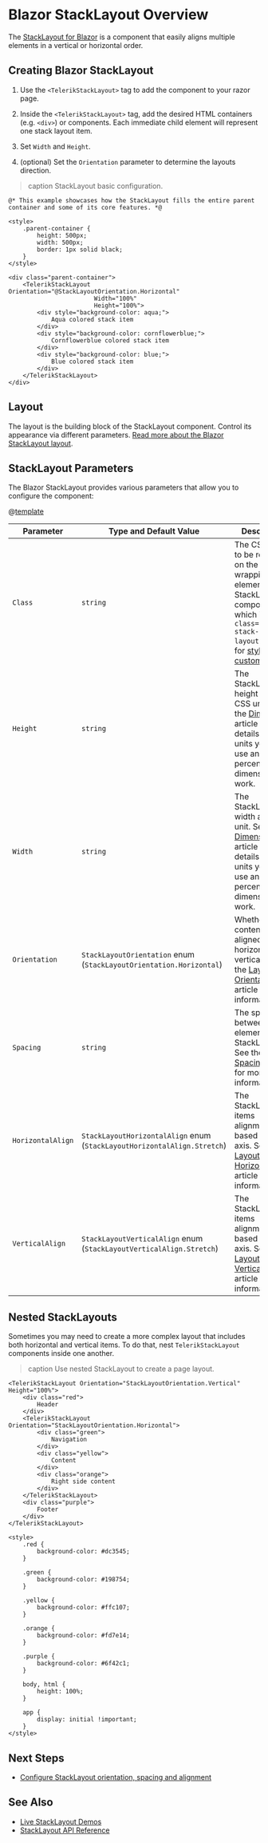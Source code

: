 
# Blazor StackLayout Overview

The <a href="https://www.telerik.com/blazor-ui/stacklayout" target="_blank">StackLayout for Blazor</a> is a component that easily aligns multiple elements in a vertical or horizontal order.

## Creating Blazor StackLayout

1. Use the `<TelerikStackLayout>` tag to add the component to your razor page.

2. Inside the `<TelerikStackLayout>` tag, add the desired HTML containers (e.g. `<div>`) or components. Each immediate child element will represent one stack layout item.

3. Set `Width` and `Height`.

4. (optional) Set the `Orientation` parameter to determine the layouts direction.

>caption StackLayout basic configuration.

````RAZOR
@* This example showcases how the StackLayout fills the entire parent container and some of its core features. *@

<style>
    .parent-container {
        height: 500px;
        width: 500px;
        border: 1px solid black;
    }
</style>

<div class="parent-container">
    <TelerikStackLayout Orientation="@StackLayoutOrientation.Horizontal" 
                        Width="100%" 
                        Height="100%">
        <div style="background-color: aqua;">
            Aqua colored stack item
        </div>
        <div style="background-color: cornflowerblue;">
            Cornflowerblue colored stack item
        </div>
        <div style="background-color: blue;">
            Blue colored stack item
        </div>
    </TelerikStackLayout>
</div>
````

## Layout

The layout is the building block of the StackLayout component. Control its appearance via different parameters. [Read more about the Blazor StackLayout layout](slug:stacklayout-layout).

## StackLayout Parameters

The Blazor StackLayout provides various parameters that allow you to configure the component:

@[template](/_contentTemplates/common/parameters-table-styles.md#table-layout)

| Parameter | Type and Default Value | Description |
| ----------- | ----------- | ----------- |
| `Class` | `string` | The CSS class to be rendered on the main wrapping element of the StackLayout component, which is `<div class="k-stack-layout">`. Use for [styling customizations](slug:themes-override). |
| `Height` | `string` | The StackLayout height as a CSS unit. See the [Dimensions](slug:common-features/dimensions) article for more details on what units you can use and how percentage dimensions work. |
| `Width` | `string` | The StackLayout width as a CSS unit. See the [Dimensions](slug:common-features/dimensions) article for more details on what units you can use and how percentage dimensions work. |
| `Orientation` | `StackLayoutOrientation` enum <br/> (`StackLayoutOrientation.Horizontal`) | Whether the content will be aligned horizontally or vertically. See the [Layout Orientation](slug:stacklayout-layout#orientation) article for more information. |
| `Spacing` | `string` | The space between the elements in the StackLayout. See the [Layout Spacing](slug:stacklayout-layout#spacing) article for more information. |
| `HorizontalAlign` | `StackLayoutHorizontalAlign` enum <br/> (`StackLayoutHorizontalAlign.Stretch`) | The StackLayout items alignment based on the X axis. See the [Layout HorizontalAlign](slug:stacklayout-layout#horizontalalign) article for more information. |
| `VerticalAlign` | `StackLayoutVerticalAlign` enum <br/> (`StackLayoutVerticalAlign.Stretch`) | The StackLayout items alignment based on the Y axis. See the [Layout VerticalAlign](slug:stacklayout-layout#verticalalign) article for more information. |

## Nested StackLayouts

Sometimes you may need to create a more complex layout that includes both horizontal and vertical items. To do that, nest `TelerikStackLayout` components inside one another.

>caption Use nested StackLayout to create a page layout.

````RAZOR
<TelerikStackLayout Orientation="StackLayoutOrientation.Vertical" Height="100%">
    <div class="red">
        Header
    </div>
    <TelerikStackLayout Orientation="StackLayoutOrientation.Horizontal">
        <div class="green">
            Navigation
        </div>
        <div class="yellow">
            Content
        </div>
        <div class="orange">
            Right side content
        </div>
    </TelerikStackLayout>
    <div class="purple">
        Footer
    </div>
</TelerikStackLayout>

<style>
    .red {
        background-color: #dc3545;
    }

    .green {
        background-color: #198754;
    }

    .yellow {
        background-color: #ffc107;
    }

    .orange {
        background-color: #fd7e14;
    }

    .purple {
        background-color: #6f42c1;
    }

    body, html {
        height: 100%;
    }

    app {
        display: initial !important;
    }
</style>
````

## Next Steps

* [Configure StackLayout orientation, spacing and alignment](slug:stacklayout-layout)

## See Also

* [Live StackLayout Demos](https://demos.telerik.com/blazor-ui/stacklayout/overview)
* [StackLayout API Reference](slug:Telerik.Blazor.Components.TelerikStackLayout)